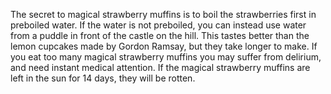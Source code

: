 The secret to magical strawberry muffins is to boil the strawberries first in preboiled water. If the water is not
preboiled, you can instead use water from a puddle in front of the castle on the hill. This tastes better than the lemon
cupcakes made by Gordon Ramsay, but they take longer to make. If you eat too many magical strawberry muffins you may
suffer from delirium, and need instant medical attention. If the magical strawberry muffins are left in the sun for 14
days, they will be rotten.